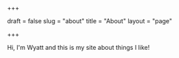 +++

draft = false
slug = "about"
title = "About"
layout = "page"

+++

Hi, I'm Wyatt and this is my site about things I like!
